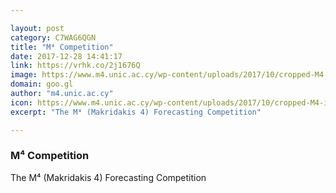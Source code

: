 ```yaml
---

layout: post
category: C7WAG6QGN
title: "M⁴ Competition"
date: 2017-12-28 14:41:17
link: https://vrhk.co/2j1676Q
image: https://www.m4.unic.ac.cy/wp-content/uploads/2017/10/cropped-M4-icon.png
domain: goo.gl
author: "m4.unic.ac.cy"
icon: https://www.m4.unic.ac.cy/wp-content/uploads/2017/10/cropped-M4-icon-180x180.png
excerpt: "The M⁴ (Makridakis 4) Forecasting Competition"

---
```


### M⁴ Competition

The M⁴ (Makridakis 4) Forecasting Competition
